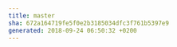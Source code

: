 ```yaml
---
title: master
sha: 672a164719fe5f0e2b3185034dfc3f761b5397e9
generated: 2018-09-24 06:50:32 +0200
---
```

